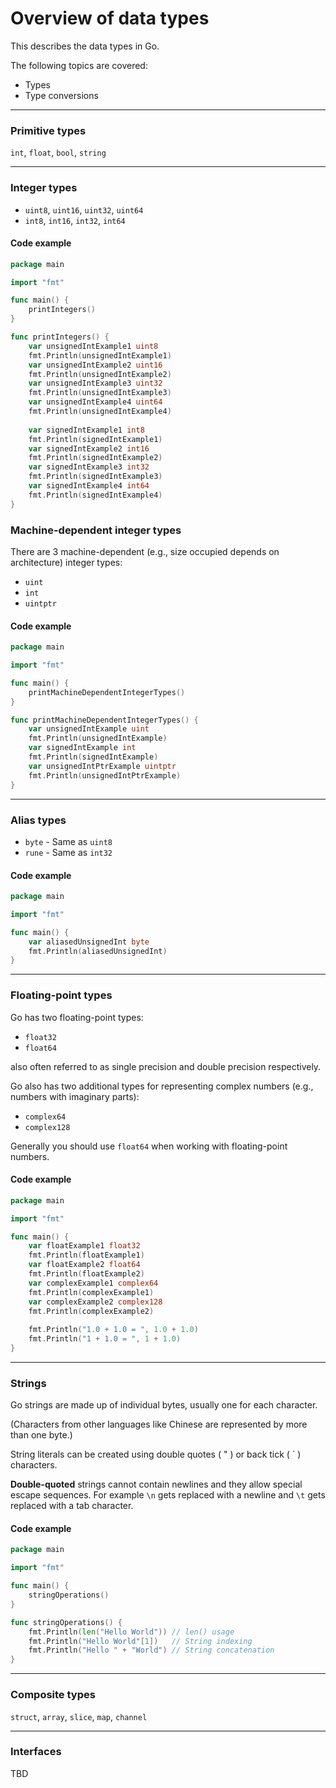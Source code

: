 # Overview of data types


This describes the data types in Go.

The following topics are covered:
- Types
- Type conversions


---


### Primitive types

`int`, `float`, `bool`, `string`


---


### Integer types

- `uint8`, `uint16`, `uint32`, `uint64`
- `int8`, `int16`, `int32`, `int64`


#### Code example

```go
package main

import "fmt"

func main() {
    printIntegers()
}

func printIntegers() {
    var unsignedIntExample1 uint8
    fmt.Println(unsignedIntExample1)
    var unsignedIntExample2 uint16
    fmt.Println(unsignedIntExample2)
    var unsignedIntExample3 uint32
    fmt.Println(unsignedIntExample3)
    var unsignedIntExample4 uint64
    fmt.Println(unsignedIntExample4)
	
    var signedIntExample1 int8
    fmt.Println(signedIntExample1)
    var signedIntExample2 int16
    fmt.Println(signedIntExample2)
    var signedIntExample3 int32
    fmt.Println(signedIntExample3)
    var signedIntExample4 int64
    fmt.Println(signedIntExample4)
}
```


### Machine-dependent integer types


There are 3 machine-dependent (e.g., size occupied depends on architecture) integer types:

- `uint`
- `int`
- `uintptr`


#### Code example

```go
package main

import "fmt"

func main() {
    printMachineDependentIntegerTypes()
}

func printMachineDependentIntegerTypes() {
    var unsignedIntExample uint
    fmt.Println(unsignedIntExample)
    var signedIntExample int
    fmt.Println(signedIntExample)
    var unsignedIntPtrExample uintptr
    fmt.Println(unsignedIntPtrExample)
}
```


---


### Alias types

- `byte` - Same as `uint8`
- `rune` - Same as `int32`


#### Code example

```go
package main

import "fmt"

func main() {
    var aliasedUnsignedInt byte
    fmt.Println(aliasedUnsignedInt)
}
```


---


### Floating-point types

Go has two floating-point types:
- `float32`
- `float64`

also often referred to as single precision and double precision respectively.

Go also has two additional types for representing complex numbers (e.g., numbers with imaginary parts):
- `complex64`
- `complex128`

Generally you should use `float64` when working with floating-point numbers.

#### Code example

```go
package main

import "fmt"

func main() {
    var floatExample1 float32
    fmt.Println(floatExample1)
    var floatExample2 float64
    fmt.Println(floatExample2)
    var complexExample1 complex64
    fmt.Println(complexExample1)
    var complexExample2 complex128
    fmt.Println(complexExample2)
	
    fmt.Println("1.0 + 1.0 = ", 1.0 + 1.0)
    fmt.Println("1 + 1.0 = ", 1 + 1.0)
}
```


---


### Strings

Go strings are made up of individual bytes, usually one for each character.

(Characters from other languages like Chinese are represented by more than one byte.)

String literals can be created using double quotes ( " ) or back tick ( ` ) characters.

**Double-quoted** strings cannot contain newlines and they allow special escape sequences.
For example `\n` gets replaced with a newline and `\t` gets replaced with a tab character.


#### Code example

```go
package main

import "fmt"

func main() {
    stringOperations()
}

func stringOperations() {
    fmt.Println(len("Hello World")) // len() usage
    fmt.Println("Hello World"[1])   // String indexing
    fmt.Println("Hello " + "World") // String concatenation
}
```


---


### Composite types

`struct`, `array`, `slice`, `map`, `channel`


---


### Interfaces

TBD
